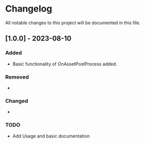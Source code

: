 ﻿# Changelog
All notable changes to this project will be documented in this file.

## [1.0.0] - 2023-08-10
### Added
- Basic functionality of OnAssetPostProcess added.
### Removed
- 
### Changed
- 
### TODO
- Add Usage and basic documentation